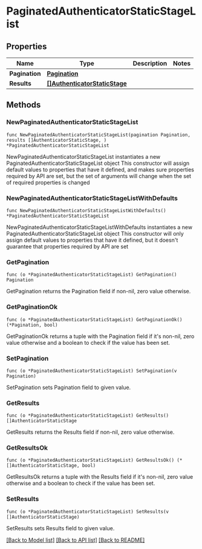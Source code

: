 # PaginatedAuthenticatorStaticStageList

## Properties

Name | Type | Description | Notes
------------ | ------------- | ------------- | -------------
**Pagination** | [**Pagination**](Pagination.md) |  | 
**Results** | [**[]AuthenticatorStaticStage**](AuthenticatorStaticStage.md) |  | 

## Methods

### NewPaginatedAuthenticatorStaticStageList

`func NewPaginatedAuthenticatorStaticStageList(pagination Pagination, results []AuthenticatorStaticStage, ) *PaginatedAuthenticatorStaticStageList`

NewPaginatedAuthenticatorStaticStageList instantiates a new PaginatedAuthenticatorStaticStageList object
This constructor will assign default values to properties that have it defined,
and makes sure properties required by API are set, but the set of arguments
will change when the set of required properties is changed

### NewPaginatedAuthenticatorStaticStageListWithDefaults

`func NewPaginatedAuthenticatorStaticStageListWithDefaults() *PaginatedAuthenticatorStaticStageList`

NewPaginatedAuthenticatorStaticStageListWithDefaults instantiates a new PaginatedAuthenticatorStaticStageList object
This constructor will only assign default values to properties that have it defined,
but it doesn't guarantee that properties required by API are set

### GetPagination

`func (o *PaginatedAuthenticatorStaticStageList) GetPagination() Pagination`

GetPagination returns the Pagination field if non-nil, zero value otherwise.

### GetPaginationOk

`func (o *PaginatedAuthenticatorStaticStageList) GetPaginationOk() (*Pagination, bool)`

GetPaginationOk returns a tuple with the Pagination field if it's non-nil, zero value otherwise
and a boolean to check if the value has been set.

### SetPagination

`func (o *PaginatedAuthenticatorStaticStageList) SetPagination(v Pagination)`

SetPagination sets Pagination field to given value.


### GetResults

`func (o *PaginatedAuthenticatorStaticStageList) GetResults() []AuthenticatorStaticStage`

GetResults returns the Results field if non-nil, zero value otherwise.

### GetResultsOk

`func (o *PaginatedAuthenticatorStaticStageList) GetResultsOk() (*[]AuthenticatorStaticStage, bool)`

GetResultsOk returns a tuple with the Results field if it's non-nil, zero value otherwise
and a boolean to check if the value has been set.

### SetResults

`func (o *PaginatedAuthenticatorStaticStageList) SetResults(v []AuthenticatorStaticStage)`

SetResults sets Results field to given value.



[[Back to Model list]](../README.md#documentation-for-models) [[Back to API list]](../README.md#documentation-for-api-endpoints) [[Back to README]](../README.md)


